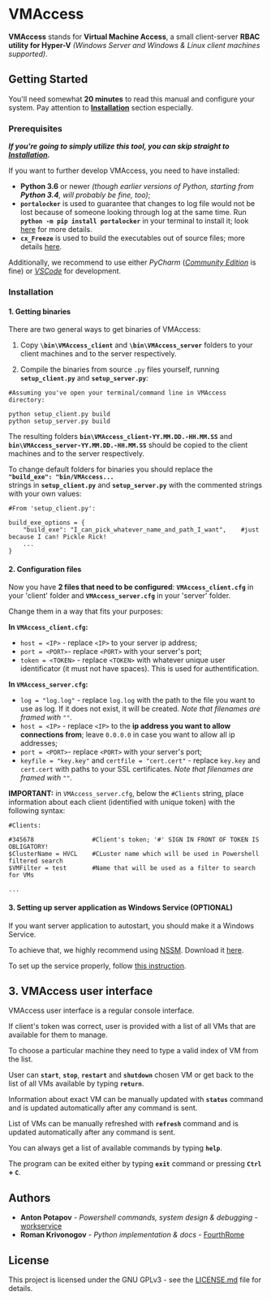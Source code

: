 # VMAccess

**VMAccess** stands for **Virtual Machine Access**, a small client-server **RBAC utility for Hyper-V** _(Windows Server and Windows & Linux client machines supported)_.


## Getting Started

You'll need somewhat **20 minutes** to read this manual and configure your system.
Pay attention to [**Installation**](#installation) section especially.


### Prerequisites

**_If you're going to simply utilize this tool, you can skip straight to [**Installation**](README.md/#installation)._**


If you want to further develop VMAccess, you need to have installed:

- **Python 3.6** or newer _(though earlier versions of Python, starting from **Python 3.4**, will probably be fine, too)_;
- **`portalocker`** is used to guarantee that changes to log file would not be lost because of someone looking through log at the same time.
  Run **`python -m pip install portalocker`** in your terminal to install it;  look [here](https://pypi.python.org/pypi/portalocker) for more details.
- **`cx_Freeze`** is used to build the executables out of source files; more details [here](https://anthony-tuininga.github.io/cx_Freeze/).

Additionally, we recommend to use either _PyCharm_ ([_Community Edition_](https://anthony-tuininga.github.io/cx_Freeze/) is fine) or [_VSCode_](https://code.visualstudio.com/Download) for development.


### Installation

#### 1. Getting binaries

There are two general ways to get binaries of VMAccess:

1. Copy **`\bin\VMAccess_client`** and **`\bin\VMAccess_server`** folders to your client machines and to the server respectively.

2. Compile the binaries from source `.py` files yourself, running **`setup_client.py`** and **`setup_server.py`**:  
  
  ```
  #Assuming you've open your terminal/command line in VMAccess directory:

  python setup_client.py build
  python setup_server.py build
  ```

  The resulting folders **`bin\VMAccess_client-YY.MM.DD.-HH.MM.SS`** and **`bin\VMAccess_server-YY.MM.DD.-HH.MM.SS`** should be copied to the client machines and to the server respectively.  
  
  To change default folders for binaries you should replace the  
  **`"build_exe": "bin/VMAccess...`**  
  strings in **`setup_client.py`** and **`setup_server.py`** with the commented strings with your own values:  
  
  ```
  #From 'setup_client.py':

  build_exe_options = {
      "build_exe": "I_can_pick_whatever_name_and_path_I_want",    #just because I can! Pickle Rick!
      ...
  }
  ``` 

#### 2. Configuration files

Now you have **2 files that need to be configured**: **`VMAccess_client.cfg`** in your 'client' folder and **`VMAccess_server.cfg`** in your 'server' folder.

Change them in a way that fits your purposes:

**In `VMAccess_client.cfg`:**
  - `host = <IP>` - replace `<IP>` to your server ip address;
  - `port = <PORT>`- replace `<PORT>` with your server's port;
  - `token = <TOKEN>` - replace `<TOKEN>` with whatever unique user identificator (it must not have spaces). This is used for authentification.


**In `VMAccess_server.cfg`:**
  - `log = "log.log"` - replace `log.log` with the path to the file you want to use as log. If it does not exist, it will be created. _Note that filenames are framed with `""`._
  - `host = <IP>` - replace `<IP>` to the **ip address you want to allow connections from**; leave `0.0.0.0` in case you want to allow all ip addresses;
  - `port = <PORT>`- replace `<PORT>` with your server's port;
  - `keyfile = "key.key"` and `certfile = "cert.cert"` - replace `key.key` and `cert.cert` with paths to your SSL certificates. _Note that filenames are framed with `""`._

**IMPORTANT:** in `VMAccess_server.cfg`, below the `#Clients` string, place information about each client (identified with unique token) with the following syntax:

```
#Clients:

#345678                #Client's token; '#' SIGN IN FRONT OF TOKEN IS OBLIGATORY!
$ClusterName = HVCL    #CLuster name which will be used in Powershell filtered search
$VMFilter = test       #Name that will be used as a filter to search for VMs

...

```


#### 3. Setting up server application as Windows Service (OPTIONAL)

If you want server application to autostart, you should make it a Windows Service.

To achieve that, we highly recommend using [NSSM](https://nssm.cc/). Download it [here](https://nssm.cc/download).

To set up the service properly, follow [this instruction](https://nssm.cc/usage).


## 3. VMAccess user interface

VMAccess user interface is a regular console interface. 

If client's token was correct, user is provided with a list of all VMs that are available for them to manage.

To choose a particular machine they need to type a valid index of VM from the list.

User can **`start`**, **`stop`**, **`restart`** and **`shutdown`** chosen VM or get back to the list of all VMs available by typing **`return`**. 

Information about exact VM can be manually updated with **`status`** command and is updated automatically after any command is sent.

List of VMs can be manually refreshed with **`refresh`** command and is updated automatically after any command is sent.

You can always get a list of available commands by typing **`help`**.

The program can be exited either by typing **`exit`** command or pressing **`Ctrl` + `C`**.



## Authors

* **Anton Potapov** - *Powershell commands, system design & debugging* - [workservice](https://github.com/workservice)
* **Roman Krivonogov** - *Python implementation & docs* - [FourthRome](https://github.com/FourthRome) 



## License

This project is licensed under the  GNU GPLv3 - see the [LICENSE.md](LICENSE.md) file for details.